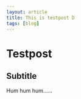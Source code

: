 ```yaml
---
layout: article
title: This is testpost D
tags: [blog]
---
```


# Testpost

## Subtitle

Hum hum hum......
